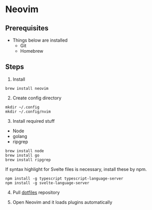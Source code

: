 # Neovim

## Prerequisites
- Things below are installed
  - Git
  - Homebrew

## Steps

1. Install

```
brew install neovim
```

2. Create config directory

```
mkdir ~/.config
mkdir ~/.config/nvim

```

3. Install required stuff
- Node
- golang
- ripgrep

```
brew install node
brew install go
brew install ripgrep
```

If syntax highlight for Svelte files is necessary, install these by npm.
```
npm install -g typescript typescript-language-server
npm install -g svelte-language-server
```

4. Pull [dotfiles](https://github.com/mugayoshi/dotfiles) repository

5. Open Neovim and it loads plugins automatically
